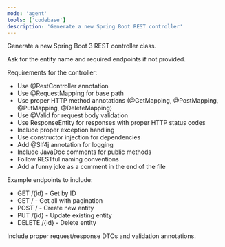 ```yaml
---
mode: 'agent'
tools: ['codebase']
description: 'Generate a new Spring Boot REST controller'
---
```


Generate a new Spring Boot 3 REST controller class.

Ask for the entity name and required endpoints if not provided.

Requirements for the controller:
* Use @RestController annotation
* Use @RequestMapping for base path
* Use proper HTTP method annotations (@GetMapping, @PostMapping, @PutMapping, @DeleteMapping)
* Use @Valid for request body validation
* Use ResponseEntity for responses with proper HTTP status codes
* Include proper exception handling
* Use constructor injection for dependencies
* Add @Slf4j annotation for logging
* Include JavaDoc comments for public methods
* Follow RESTful naming conventions
* Add a funny joke as a comment in the end of the file

Example endpoints to include:
* GET /{id} - Get by ID
* GET / - Get all with pagination
* POST / - Create new entity
* PUT /{id} - Update existing entity
* DELETE /{id} - Delete entity

Include proper request/response DTOs and validation annotations.
